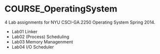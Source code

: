 COURSE_OperatingSystem
======================

4 Lab assignments for NYU CSCI-GA.2250 Operating System Spring 2014.

  - Lab01 Linker
  - Lab02 (Process) Scheduling
  - Lab03 Memory Managenment
  - Lab04 I/O Scheduler
